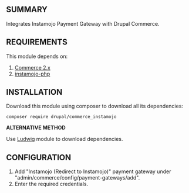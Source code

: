 SUMMARY
-------

Integrates Instamojo Payment Gateway with Drupal Commerce.

REQUIREMENTS
------------

This module depends on:

1. [Commerce 2.x](https://www.drupal.org/project/commerce)
2. [instamojo-php](https://github.com/Instamojo/instamojo-php)


INSTALLATION
------------

Download this module using composer to download all its dependencies:

`composer require drupal/commerce_instamojo`

**ALTERNATIVE METHOD**

Use [Ludwig](https://www.drupal.org/project/ludwig) module to download dependencies.

CONFIGURATION
-------------

1. Add "Instamojo (Redirect to Instamojo)" payment gateway 
under "admin/commerce/config/payment-gateways/add".
2. Enter the required credentials.
